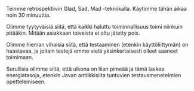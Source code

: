 Teimme retrospektiivin Glad, Sad, Mad -tekniikalla. Käytimme tähän aikaa noin 30 minuuttia.

Olimme tyytyväisiä siitä, että kaikki haluttu toiminnallisuus toimi niinkuin pitääkin. Mitään asiakkaan toiveista ei oltu jätetty pois.

Olimme hieman vihaisia siitä, että testaaminen (etenkin käyttöliittymän) on haastavaa, ja joitain testejä emme vielä yksinkertaisesti olleet saaneet toimimaan.

Surullisia olimme siitä, että ulkona on liian pimeää ja tämä laskee energiatasoja, etenkin Javan antiikkisilta tuntuvien testausmenetelmien opettelemiseen.

